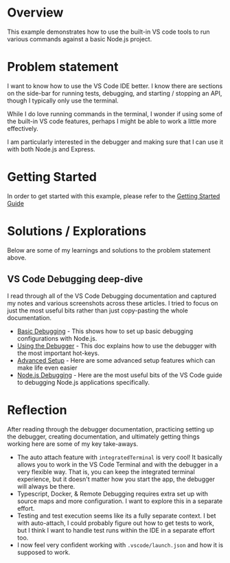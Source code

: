 
# Overview

This example demonstrates how to use the built-in VS code tools to run various commands against a basic Node.js project.

# Problem statement

I want to know how to use the VS Code IDE better.  I know there are sections on the side-bar for running tests, debugging, and starting / stopping an API, though I typically only use the terminal.

While I do love running commands in the terminal, I wonder if using some of the built-in VS code features, perhaps I might be able to work a little more effectively.

I am particularly interested in the debugger and making sure that I can use it with both Node.js and Express.

# Getting Started

In order to get started with this example, please refer to the [Getting Started Guide](./docs/getting-started.md)

# Solutions / Explorations

Below are some of my learnings and solutions to the problem statement above.


## VS Code Debugging deep-dive

I read through all of the VS Code Debugging documentation and captured my notes and various screenshots across these articles.  I tried to focus on just the most useful bits rather than just copy-pasting the whole documentation.

- [Basic Debugging](./docs/basic-debugging/README.md) - This shows how to set up basic debugging configurations with Node.js.
- [Using the Debugger](./docs/using-the-debugger/README.md) - This doc explains how to use the debugger with the most important hot-keys. 
- [Advanced Setup](./docs/advanced-setup/README.md) - Here are some advanced setup features which can make life even easier
- [Node.js Debugging](./docs/nodejs-debugging/README.md) - Here are the most useful bits of the VS Code guide to debugging Node.js applications specifically.

# Reflection

After reading through the debugger documentation, practicing setting up the debugger, creating documentation, and ultimately getting things working here are some of my key take-aways.

- The auto attach feature with `integratedTerminal` is very cool! It basically allows you to work in the VS Code Terminal and with the debugger in a very flexible way.  That is, you can keep the integrated terminal experience, but it doesn't matter how you start the app, the debugger will always be there.
- Typescript, Docker, & Remote Debugging requires extra set up with source maps and more configuration.  I want to explore this in a separate effort.
- Testing and test execution seems like its a fully separate context.  I bet with auto-attach, I could probably figure out how to get tests to work, but I think I want to handle test runs within the IDE in a separate effort too.
- I now feel very confident working with `.vscode/launch.json` and how it is supposed to work.

